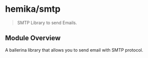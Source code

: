 # hemika/smtp

> SMTP Library to send Emails.

## Module Overview
A ballerina library that allows you to send email with SMTP protocol.

